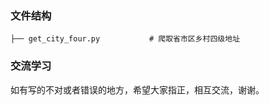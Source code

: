### 文件结构

```
├── get_city_four.py           # 爬取省市区乡村四级地址
```

### 交流学习

如有写的不对或者错误的地方，希望大家指正，相互交流，谢谢。